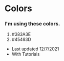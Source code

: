 # Colors
### I'm using these colors.
1. #383A3E
2. #45463D

- Last updated 12/7/2021
- With Tutorials
